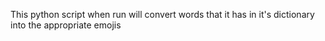 This python script when run will convert words that it has in it's dictionary into the appropriate emojis
